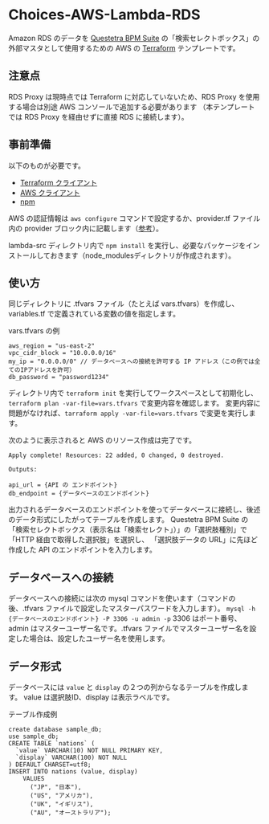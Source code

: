 # Choices-AWS-Lambda-RDS
Amazon RDS のデータを [Questetra BPM Suite](https://questetra.com/) の「検索セレクトボックス」の外部マスタとして使用するための 
AWS の [Terraform](https://www.terraform.io/) テンプレートです。

## 注意点
RDS Proxy は現時点では Terraform に対応していないため、RDS Proxy を使用する場合は別途 AWS コンソールで追加する必要があります
（本テンプレートでは RDS Proxy を経由せずに直接 RDS に接続します）。

## 事前準備
以下のものが必要です。
* [Terraform クライアント](https://www.terraform.io/downloads.html)
* [AWS クライアント](https://aws.amazon.com/cli/)
* [npm](https://www.npmjs.com/)

AWS の認証情報は `aws configure` コマンドで設定するか、provider.tf ファイル内の provider ブロック内に記載します（[参考](https://www.terraform.io/docs/providers/aws/index.html#static-credentials)）。

lambda-src ディレクトリ内で `npm install` を実行し、必要なパッケージをインストールしておきます（node_modulesディレクトリが作成されます）。

## 使い方
同じディレクトリに .tfvars ファイル（たとえば vars.tfvars）を作成し、 variables.tf で定義されている変数の値を指定します。

vars.tfvars の例
```
aws_region = "us-east-2"
vpc_cidr_block = "10.0.0.0/16"
my_ip = "0.0.0.0/0" // データベースへの接続を許可する IP アドレス（この例では全てのIPアドレスを許可）
db_password = "password1234"
```

ディレクトリ内で `terraform init` を実行してワークスペースとして初期化し、
`terraform plan -var-file=vars.tfvars` で変更内容を確認します。
変更内容に問題がなければ、`tarraform apply -var-file=vars.tfvars` で変更を実行します。

次のように表示されると AWS のリソース作成は完了です。
```
Apply complete! Resources: 22 added, 0 changed, 0 destroyed.

Outputs:

api_url = {API の エンドポイント}
db_endpoint = {データベースのエンドポイント}
```

出力されるデータベースのエンドポイントを使ってデータベースに接続し、後述のデータ形式にしたがってテーブルを作成します。
Questetra BPM Suite の「検索セレクトボックス（表示名は「検索セレクト」）」の「選択肢種別」で「HTTP 経由で取得した選択肢」を選択し、
「選択肢データの URL」に先ほど作成した API のエンドポイントを入力します。

## データベースへの接続
データベースへの接続には次の mysql コマンドを使います（コマンドの後、.tfvars ファイルで設定したマスターパスワードを入力します）。
`mysql -h {データベースのエンドポイント} -P 3306 -u admin -p`
3306 はポート番号、admin はマスターユーザー名です。.tfvars ファイルでマスターユーザー名を設定した場合は、設定したユーザー名を使用します。

## データ形式
データベースには `value` と `display` の２つの列からなるテーブルを作成します。
value は選択肢ID、display は表示ラベルです。

テーブル作成例
```
create database sample_db;
use sample_db;
CREATE TABLE `nations` (
  `value` VARCHAR(10) NOT NULL PRIMARY KEY,
  `display` VARCHAR(100) NOT NULL
) DEFAULT CHARSET=utf8;
INSERT INTO nations (value, display)
    VALUES
      ("JP", "日本"),
      ("US", "アメリカ"),
      ("UK", "イギリス"),
      ("AU", "オーストラリア");
```